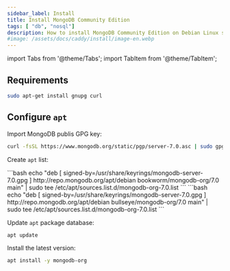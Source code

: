 ```yaml
---
sidebar_label: Install
title: Install MongoDB Community Edition
tags: [ "db", "nosql"]
description: How to install MongoDB Community Edition on Debian Linux server using the apt package manager.
#image: /assets/docs/caddy/install/image-en.webp
---
```


import Tabs from '@theme/Tabs';
import TabItem from '@theme/TabItem';

## Requirements

```bash
sudo apt-get install gnupg curl
```

## Configure `apt`

Import MongoDB publis GPG key:

```bash
curl -fsSL https://www.mongodb.org/static/pgp/server-7.0.asc | sudo gpg -o /usr/share/keyrings/mongodb-server-7.0.gpg --dearmor
```

Create `apt` list:

<Tabs>
  <TabItem value="bookworm" label="Debian 12" default>
    ```bash
echo "deb [ signed-by=/usr/share/keyrings/mongodb-server-7.0.gpg ] http://repo.mongodb.org/apt/debian bookworm/mongodb-org/7.0 main" | sudo tee /etc/apt/sources.list.d/mongodb-org-7.0.list
    ```
  </TabItem>
  <TabItem value="bullseye" label="Debian 11">
    ```bash
    echo "deb [ signed-by=/usr/share/keyrings/mongodb-server-7.0.gpg ] http://repo.mongodb.org/apt/debian bullseye/mongodb-org/7.0 main" | sudo tee /etc/apt/sources.list.d/mongodb-org-7.0.list
    ```
  </TabItem>
</Tabs>

Update `apt` package database:

```bash
apt update
```

Install the latest version:

```bash
apt install -y mongodb-org
```